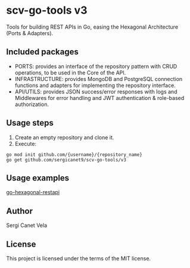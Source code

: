 # scv-go-tools v3

Tools for building REST APIs in Go, easing the Hexagonal Architecture (Ports & Adapters).

## Included packages
- PORTS: provides an interface of the repository pattern with CRUD operations, to be used in the Core of the API.
- INFRASTRUCTURE: provides MongoDB and PostgreSQL connection functions and adapters for implementing the repository interface.
- API/UTILS: provides JSON success/error responses with logs and Middlewares for error handling and JWT authentication & role-based authorization.

## Usage steps
1. Create an empty repository and clone it.
2. Execute:
```
go mod init github.com/{username}/{repository_name}
go get github.com/sergicanet9/scv-go-tools/v3
```

## Usage examples
[go-hexagonal-restapi](https://github.com/sergicanet9/go-hexagonal-api)

## Author
Sergi Canet Vela

## License
This project is licensed under the terms of the MIT license.
